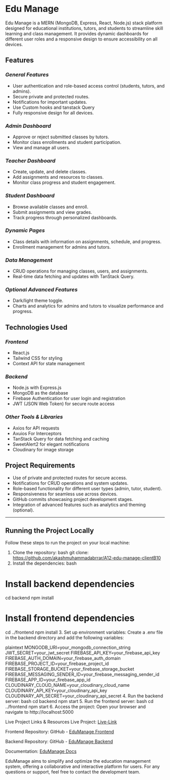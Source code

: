 # Edu Manage

Edu Manage is a MERN (MongoDB, Express, React, Node.js) stack platform designed for educational institutions, tutors, and students to streamline skill learning and class management. It provides dynamic dashboards for different user roles and a responsive design to ensure accessibility on all devices.

## Features

### *General Features*

- User authentication and role-based access control (students, tutors, and admins).
- Secure private and protected routes.
- Notifications for important updates.
- Use Custom hooks and tanstack Query
- Fully responsive design for all devices.

### *Admin Dashboard*

- Approve or reject submitted classes by tutors.
- Monitor class enrollments and student participation.
- View and manage all users.

### *Teacher Dashboard*

- Create, update, and delete classes.
- Add assignments and resources to classes.
- Monitor class progress and student engagement.

### *Student Dashboard*

- Browse available classes and enroll.
- Submit assignments and view grades.
- Track progress through personalized dashboards.

### *Dynamic Pages*

- Class details with information on assignments, schedule, and progress.
- Enrollment management for admins and tutors.

### *Data Management*

- CRUD operations for managing classes, users, and assignments.
- Real-time data fetching and updates with TanStack Query.

### *Optional Advanced Features*

- Dark/light theme toggle.
- Charts and analytics for admins and tutors to visualize performance and progress.

## Technologies Used

### *Frontend*

- React.js
- Tailwind CSS for styling
- Context API for state management

### *Backend*

- Node.js with Express.js
- MongoDB as the database
- Firebase Authentication for user login and registration
- JWT (JSON Web Token) for secure route access

### *Other Tools & Libraries*

- Axios for API requests
- Axuios For Interceptors
- TanStack Query for data fetching and caching
- SweetAlert2 for elegant notifications
- Cloudinary for image storage

## Project Requirements

- Use of private and protected routes for secure access.
- Notifications for CRUD operations and system updates.
- Role-based functionality for different user types (admin, tutor, student).
- Responsiveness for seamless use across devices.
- GitHub commits showcasing project development stages.
- Integration of advanced features such as analytics and theming (optional).

---

## Running the Project Locally

Follow these steps to run the project on your local machine:

1. Clone the repository:
   bash
   git clone: https://github.com/akashmuhammadabrrar/A12-edu-manage-clientB10
2. Install the dependencies:
   bash

# Install backend dependencies

cd backend
npm install

# Install frontend dependencies

cd ../frontend
npm install 3. Set up environment variables:
Create a .env file in the backend directory and add the following variables:

plaintext
MONGODB_URI=your_mongodb_connection_string
JWT_SECRET=your_jwt_secret
FIREBASE_API_KEY=your_firebase_api_key
FIREBASE_AUTH_DOMAIN=your_firebase_auth_domain
FIREBASE_PROJECT_ID=your_firebase_project_id
FIREBASE_STORAGE_BUCKET=your_firebase_storage_bucket
FIREBASE_MESSAGING_SENDER_ID=your_firebase_messaging_sender_id
FIREBASE_APP_ID=your_firebase_app_id
CLOUDINARY_CLOUD_NAME=your_cloudinary_cloud_name
CLOUDINARY_API_KEY=your_cloudinary_api_key
CLOUDINARY_API_SECRET=your_cloudinary_api_secret 4. Run the backend server:
bash
cd backend
npm start 5. Run the frontend server:
bash
cd ../frontend
npm start 6. Access the project:
Open your browser and navigate to http://localhost:5000

Live Project Links & Resources
Live Project: [Live-Link](https://edmanage-auth.web.app/)

Frontend Repository: GitHub - [EduManage Frontend](https://github.com/akashmuhammadabrrar/A12-edu-manage-clientB10)

Backend Repository: GitHub - [EduManage Backend](https://github.com/akashmuhammadabrrar/A12-edu-manage-serverB10)

Documentation: [EduManage Docs](https://docs.google.com/document/d/1KLILVYU1j9hfFoING-O37VTesxbzEnBuJC0_trBIx2I/edit?pli=1&tab=t.0)

EduManage aims to simplify and optimize the education management system, offering a collaborative and interactive platform for users. For any questions or support, feel free to contact the development team.
